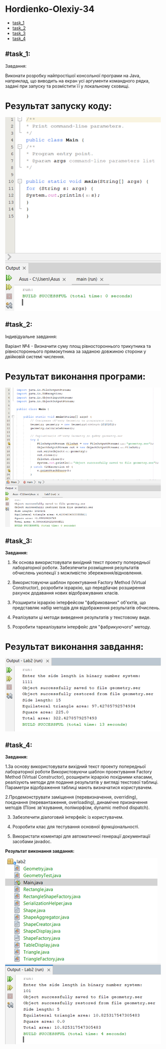 # Hordienko-Olexiy-34

+ [task_1](#task_1)
+ [task_2](#task_2)
+ [task_3](#task_3)
+ [task_4](#task_4)

## #task_1:
Завдання:

Виконати розробку найпростішої консольної програми на Java, наприклад,
що виводить на екран усі аргументи командного рядка, задані при запуску
та розмістити її у локальному сховищі.

# Результат запуску коду:
![](task_1/1.png)


## #task_2:
Індивідуальне завдання:

Варіант №4 - Визначити суму площ рівностороннього трикутника та рівностороннього
прямокутника за заданою довжиною сторони у двійковій системі числення.

# Результат виконання програми:
![](task_2/2.png)

## #task_3:

**Завдання:**

1. Як основа використовувати вихідний текст проекту попередньої лабораторної роботи. Забезпечити розміщення результатів обчислень уколекції з можливістю збереження/відновлення.

2. Використовуючи шаблон проектування Factory Method (Virtual Constructor), розробити ієрархію, що передбачає розширення рахунок додавання
нових відображуваних класів.

3. Розширити ієрархію інтерфейсом "фабрикованих" об'єктів, що представляє набір методів для відображення результатів обчислень.

4. Реалізувати ці методи виведення результатів у текстовому виде.

5. Розробити тареалізувати інтерфейс для "фабрикуючого" методу.

# Результат виконання завдання:

![](task_3/res_3.png)

## #task_4:

**Завдання:**

1.За основу використовувати вихідний текст проекту попередньої лабораторної роботи Використовуючи шаблон проектування Factory Method
(Virtual Constructor), розширити ієрархію похідними класами, реалізують методи для подання результатів у вигляді текстової
таблиці. Параметри відображення таблиці мають визначатися користувачем.

2.Продемонструвати заміщення (перевизначення, overriding), поєднання (перевантаження, overloading), динамічне призначення методів
(Пізнє зв'язування, поліморфізм, dynamic method dispatch).

3. Забезпечити діалоговий інтерфейс із користувачем.

4. Розробити клас для тестування основної функціональності.

5. Використати коментарі для автоматичної генерації документації засобами javadoc.

**Результат виконання завдання:**

![](task_4/res_4.png) ![](task_4/4.png)
